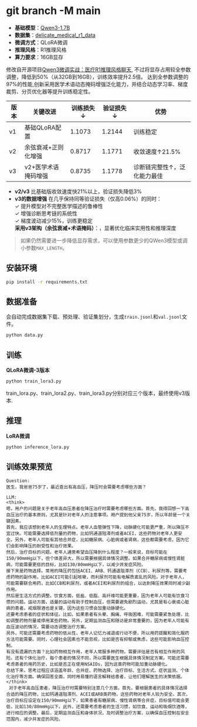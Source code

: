 # git branch -M main


- **基础模型**：[Qwen3-1.7B](https://modelscope.cn/models/Qwen/Qwen3-1.7B/summary)
- **数据集**：[delicate_medical_r1_data](https://modelscope.cn/datasets/krisfu/delicate_medical_r1_data)
- **微调方式**：QLoRA微调
- **推理风格**：R1推理风格
- **算力要求**：16GB显存

修改自开源项目[Qwen3微调实战：医疗R1推理风格聊天](https://github.com/Zeyi-Lin/Qwen3-Medical-SFT), 不过将显存占用较全参数调整，降低到50%（从32GB到16GB），训练效率提升2.5倍。
达到全参数调整的97%的性能,创新采用医学术语动态掩码增强泛化能力，并结合动态学习率、梯度裁剪、分页优化器等提升训练稳定性。

| 版本 | 关键改进                          | 训练损失 ↓ | 验证损失 ↓ | 优势                          |
|------|-----------------------------------|------------|------------|-------------------------------|
| v1   | 基础QLoRA配置                     | 1.1073     | 1.2144     | 训练稳定                      |
| v2   | 余弦衰减+正则化增强               | 0.8717     | 1.1771     | 收敛速度↑21.5%                |
| v3   | v2+医学术语掩码增强               | 0.8735     | 1.1778     | 诊断链完整性↑，泛化能力最佳    |

- **v2/v3** 比基础版收敛速度快21%以上，验证损失降低3%  
- **v3的数据增强** 在几乎保持同等验证损失（仅高0.06%）的同时：  
  ✓ 提升模型对不完整医学描述的鲁棒性  
  ✓ 增强诊断思考链的系统性  
  ✓ 梯度波动减少15%，训练更稳定  
**采用v3架构（余弦衰减+术语掩码）**：，显著优化临床实用性和推理深度

> 如果仍然需要进一步降低显存需求，可以使用参数更少的QWen3模型或调小参数`MAX_LENGTH`。

## 安装环境

```bash
pip install -r requirements.txt
```

## 数据准备

会自动完成数据集下载、预处理、验证集划分，生成`train.jsonl`和`val.jsonl`文件。

```bash
python data.py
```

## 训练

**QLoRA微调-3版本**
```bash
python train_lora3.py
```
train_lora.py、train_lora2.py、train_lora3.py分别对应三个版本，最终使用v3版本.

## 推理

**LoRA微调**
```bash
python inference_lora.py
```

## 训练效果预览

```
Question: 
医生，我爸爸75岁了，最近查出有高血压，降压时会需要考虑哪些方面？

LLM:
<think>
嗯，用户的问题是关于老年高血压患者在降压治疗时需要考虑哪些方面。首先，我得回想一下高血压治疗的基本原则，尤其是针对老年人的注意事项。用户提到他父亲75岁，所以年龄是一个关键因素。
首先，我应该想到老年人的生理特点。老年人血管弹性下降，动脉硬化可能更严重，所以降压不宜过快。可能需要选择低剂量的药物，比如钙通道阻滞剂或者ACEI，这些药物对老年人更安全。另外，老年人可能有其他合并症，比如糖尿病、心脏病或者肾病，这些都需要考虑，因为它们会影响降压的耐受性和治疗效果。
然后，治疗目标的问题。老年人通常希望血压降到什么程度？一般来说，目标可能在150/90mmHg以下，但个体差异大，所以需要根据具体情况调整。如果合并糖尿病或慢性肾脏病，可能需要更低的目标，比如130/80mmHg以下，以减少并发症风险。
接下来是药物选择。常用的降压药包括ACEI、ARB、钙通道阻滞剂（CCB）、利尿剂等。需要考虑药物的副作用，比如ACEI可能引起咳嗽，而利尿剂可能有电解质紊乱的风险。对于老年人，可能需要联合用药，比如CCB和利尿剂，或者ACEI和利尿剂的组合，以达到降压效果同时减少副作用。
然后是生活方式的调整。饮食方面，低盐、低脂、高纤维可能更重要，因为老年人可能有饮食习惯的问题。运动方面，适量的运动有助于控制血压，但需要避免剧烈运动，尤其是有心衰或心脏病的患者。戒烟限酒也是关键，因为这些习惯会加重动脉硬化。
还要考虑患者的症状和体征。比如，如果患者有头晕、胸痛、呼吸困难，可能需要紧急处理，比如调整药物剂量或停用某些药物。另外，定期监测血压和随访是非常重要的，因为老年人可能有血压波动的情况，需要动态调整治疗方案。
另外，可能还需要考虑药物的依从性，老年人记忆力减退或行动不便，所以用药提醒和简化服药方法可能需要。同时，心理社会因素也不能忽视，比如是否有抑郁或焦虑，这些可能影响血压控制。
有没有遗漏的方面？比如药物相互作用，老年人常服多种药物，需要评估是否有相互作用的风险。还有个体化治疗，每个患者的情况不同，所以需要医生根据具体情况制定方案。可能还需要考虑患者的用药历史，比如是否正在使用NSAIDs，因为这类药物可能加重动脉硬化。
总结下来，思考过程应该涵盖年龄、合并症、药物选择、治疗目标、生活方式、症状监测、个体化治疗等方面。确保回答全面，同时用易懂的语言解释给患者，让他们理解医生的决策依据。
</think> 
 对于老年高血压患者，降压治疗时需要特别注意几个方面。首先，要根据患者的具体情况选择合适的降压药物，比如钙通道阻滞剂、ACEI或ARB类药物，这些药物对老年人较为安全。其次，治疗目标应设定在150/90mmHg以下，如果患者有糖尿病、慢性肾病等合并症，目标值可能会更低，比如130/80mmHg以下。此外，还需要考虑患者的生活习惯，如饮食、运动和吸烟饮酒等，进行相应的调整。最后，定期监测血压和身体状况，及时调整治疗方案，以确保血压控制在安全范围内，减少并发症的风险。
```
